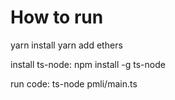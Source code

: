 # How to run

yarn install
yarn add ethers 

install ts-node:
npm install -g ts-node

run code:
ts-node pmli/main.ts